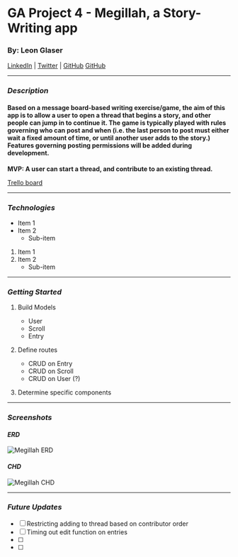 # GA Project 4 - Megillah, a Story-Writing app

### By: Leon Glaser

[LinkedIn](https://www.linkedin.com/in/leon-glaser-02645322/) | 
[Twitter](https://twitter.com/sirescapist) |
[GitHub](https://github.com/lnglaser)
[GitHub](https://github.com/lnglaser)

***

### ***Description***

#### **Based on a message board-based writing exercise/game, the aim of this app is to allow a user to open a thread that begins a story, and other people can jump in to continue it. The game is typically played with rules governing who can post and when (i.e. the last person to post must either wait a fixed amount of time, or until another user adds to the story.) Features governing posting permissions will be added during development.**

**MVP: A user can start a thread, and contribute to an existing thread.**

[Trello board](https://trello.com/b/1J8khnrO/ga-project-4-megillah)

***
### ***Technologies***
* Item 1
* Item 2
    * Sub-item

1. Item 1
2. Item 2
    * Sub-item

***
### ***Getting Started***
1. Build Models
    * User
    * Scroll
    * Entry

2. Define routes
    * CRUD on Entry
    * CRUD on Scroll
    * CRUD on User (?)

3. Determine specific components
***
### ***Screenshots***

#### ***ERD***
![Megillah ERD](https://drive.google.com/file/d/1Ts-Lg6QO3RV4z6ymbBh-KzlRY3j3qdXp/view?usp=sharing)

#### ***CHD***
![Megillah CHD](https://drive.google.com/file/d/1m2FWitOL_njAoRzTOseJAOuTFeMazorm/view?usp=sharing)
***
### ***Future Updates***
- [ ] Restricting adding to thread based on contributor order
- [ ] Timing out edit function on entries
- [ ] 
- [ ] 